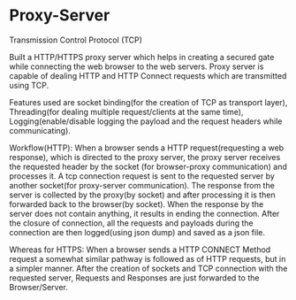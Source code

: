 # Proxy-Server
Transmission Control Protocol (TCP)


Built a HTTP/HTTPS proxy server which helps in creating a secured gate while connecting the web browser to the web servers. Proxy server is capable of dealing HTTP and HTTP Connect requests which are transmitted using TCP.

Features used are socket binding(for the creation of TCP as transport layer), Threading(for dealing multiple request/clients at the same time), Logging(enable/disable logging the payload and the request headers while communicating).
 
Workflow(HTTP): When a browser sends a HTTP request(requesting a web response), which is directed to the proxy server, the proxy server receives the requested header by the socket (for browser-proxy communication) and processes it. A tcp connection request is sent to the requested server by another socket(for proxy-server communication). The response from the server is collected by the proxy(by socket) and after processing it is then forwarded back to the browser(by socket). When the response by the server does not contain anything, it results in ending the connection. After the closure of connection, all the requests and payloads during the connection are then logged(using json dump) and saved as a json file.

Whereas for HTTPS: When a browser sends a HTTP CONNECT Method request a somewhat similar pathway is followed as of HTTP requests, but in a simpler manner. 
After the creation of sockets and TCP connection with the requested server, Requests and Responses are just forwarded to the Browser/Server. 
